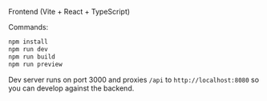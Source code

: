 Frontend (Vite + React + TypeScript)

Commands:

```bash
npm install
npm run dev
npm run build
npm run preview
```

Dev server runs on port 3000 and proxies `/api` to `http://localhost:8080` so you can develop against the backend.
